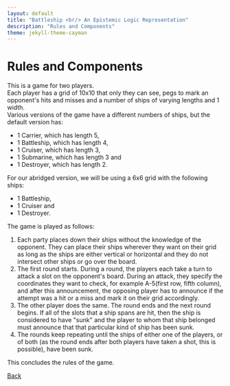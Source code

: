 ```yaml
---
layout: default
title: "Battleship <br/> An Epistemic Logic Representation"
description: "Rules and Components"
theme: jekyll-theme-cayman
---
```


# Rules and Components

This is a game for two players.<br />
Each player has a grid of 10x10 that only they can see, pegs to mark an opponent's hits and misses and a number of ships of varying lengths and 1 width.<br />
Various versions of the game have a different numbers of ships, but the default version has:
*   1 Carrier, which has length 5, 
*   1 Battleship, which has length 4, 
*   1 Cruiser, which has length 3, 
*   1 Submarine, which has length 3 and 
*   1 Destroyer, which has length 2. 

For our abridged version, we will be using a 6x6 grid with the following ships:
*   1 Battleship, 
*   1 Cruiser and 
*   1 Destroyer.

The game is played as follows:

1. Each party places down their ships without the knowledge of the opponent. They can place their ships wherever they want on their grid as long as the ships are either vertical or horizontal and they do not intersect other ships or go over the board.<br />  
2. The first round starts. During a round, the players each take a turn to attack a slot on the opponent's board. During an attack, they specify the coordinates they want to check, for example A-5(first row, fifth column), and after this announcement, the opposing player has to announce if the attempt was a hit or a miss and mark it on their grid accordingly.<br />
3. The other player does the same. The round ends and the next round begins. If all of the slots that a ship spans are hit, then the ship is considered to have "sunk" and the player to whom that ship belonged must announce that that particular kind of ship has been sunk.<br />
4. The rounds keep repeating until the ships of either one of the players, or of both (as the round ends after both players have taken a shot, this is possible), have been sunk.<br />

This concludes the rules of the game.

[Back](./)
